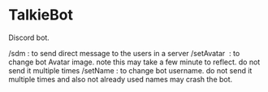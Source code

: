 # TalkieBot

Discord bot.

/sdm <message> : to send direct message to the users in a server
/setAvatar <image url> : to change bot Avatar image. note this may take a few minute to reflect. do not send it multiple times
/setName <bot username> : to change bot username.  do not send it multiple times and also not already used names may crash the bot.
